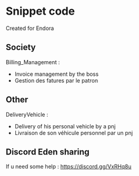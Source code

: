 # Snippet code
 Created for Endora
 
## Society

Billing_Management : 

- Invoice management by the boss
- Gestion des fatures par le patron

## Other

DeliveryVehicle : 

- Delivery of his personal vehicle by a pnj
- Livraison de son véhicule personnel par un pnj

## Discord Eden sharing 

If u need some help : https://discord.gg/VxRHq8u
